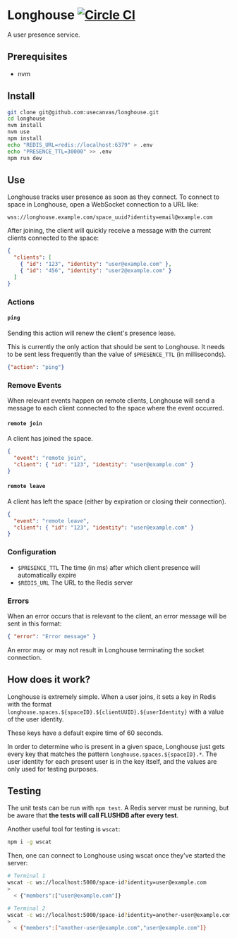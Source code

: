 # Longhouse [![Circle CI](https://circleci.com/gh/usecanvas/longhouse.svg?style=svg&circle-token=e95e3468f9e06bfea17fa9321426ef52dd3bca8e)](https://circleci.com/gh/usecanvas/longhouse)

A user presence service.

## Prerequisites

- nvm

## Install

```sh
git clone git@github.com:usecanvas/longhouse.git
cd longhouse
nvm install
nvm use
npm install
echo "REDIS_URL=redis://localhost:6379" > .env
echo "PRESENCE_TTL=30000" >> .env
npm run dev
```

## Use

Longhouse tracks user presence as soon as they connect. To connect to space in
Longhouse, open a WebSocket connection to a URL like:

```
wss://longhouse.example.com/space_uuid?identity=email@example.com
```

After joining, the client will quickly receive a message with the current
clients connected to the space:

```json
{
  "clients": [
    { "id": "123", "identity": "user@example.com" },
    { "id": "456", "identity": "user2@example.com" }
  ]
}
```

### Actions

#### `ping`

Sending this action will renew the client's presence lease.

This is currently the only action that should be sent to Longhouse. It needs to
be sent less frequently than the value of `$PRESENCE_TTL` (in milliseconds).

```json
{"action": "ping"}
```

### Remove Events

When relevant events happen on remote clients, Longhouse will send a message to
each client connected to the space where the event occurred.

#### `remote join`

A client has joined the space.

```json
{
  "event": "remote join",
  "client": { "id": "123", "identity": "user@example.com" }
}
```

#### `remote leave`

A client has left the space (either by expiration or closing their connection).

```json
{
  "event": "remote leave",
  "client": { "id": "123", "identity": "user@example.com" }
}
```

### Configuration

- `$PRESENCE_TTL` The time (in ms) after which client presence will
  automatically expire
- `$REDIS_URL` The URL to the Redis server

### Errors

When an error occurs that is relevant to the client, an error message will be
sent in this format:

```json
{ "error": "Error message" }
```

An error may or may not result in Longhouse terminating the socket connection.

## How does it work?

Longhouse is extremely simple. When a user joins, it sets a key in Redis with
the format `longhouse.spaces.${spaceID}.${clientUUID}.${userIdentity}` with a
value of the user identity.

These keys have a default expire time of 60 seconds.

In order to determine who is present in a given space, Longhouse just gets every
key that matches the pattern `longhouse.spaces.${spaceID}.*`. The user identity
for each present user is in the key itself, and the values are only used for
testing purposes.

## Testing

The unit tests can be run with `npm test`. A Redis server must be running, but
be aware that **the tests will call FLUSHDB after every test**.

Another useful tool for testing is `wscat`:

```bash
npm i -g wscat
```

Then, one can connect to Longhouse using wscat once they've started the
server:

```bash
# Terminal 1
wscat -c ws://localhost:5000/space-id?identity=user@example.com
>
  < {"members":["user@example.com"]}

# Terminal 2
wscat -c ws://localhost:5000/space-id?identity=another-user@example.com
>
  < {"members":["another-user@example.com","user@example.com"]}
```

